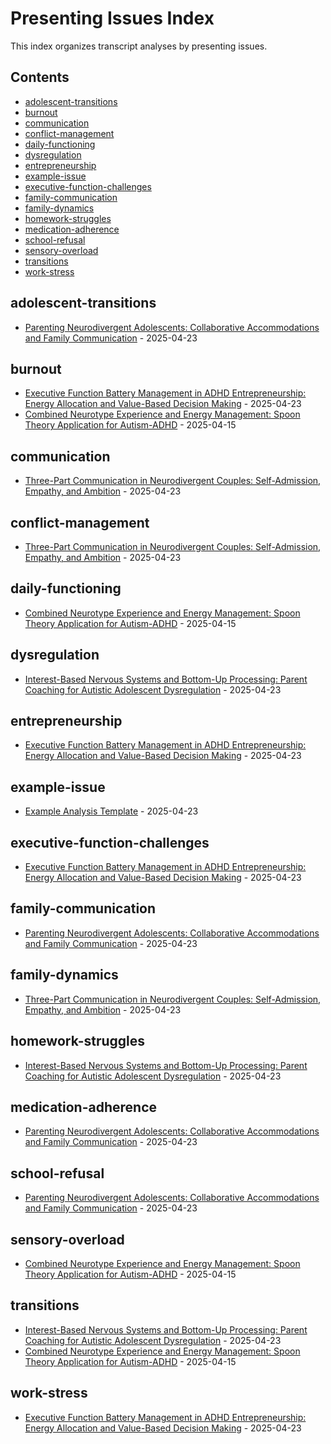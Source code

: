 # Presenting Issues Index

This index organizes transcript analyses by presenting issues.

## Contents

- [adolescent-transitions](#adolescent-transitions)
- [burnout](#burnout)
- [communication](#communication)
- [conflict-management](#conflict-management)
- [daily-functioning](#daily-functioning)
- [dysregulation](#dysregulation)
- [entrepreneurship](#entrepreneurship)
- [example-issue](#example-issue)
- [executive-function-challenges](#executive-function-challenges)
- [family-communication](#family-communication)
- [family-dynamics](#family-dynamics)
- [homework-struggles](#homework-struggles)
- [medication-adherence](#medication-adherence)
- [school-refusal](#school-refusal)
- [sensory-overload](#sensory-overload)
- [transitions](#transitions)
- [work-stress](#work-stress)

## adolescent-transitions

- [Parenting Neurodivergent Adolescents: Collaborative Accommodations and Family Communication](transcript-analyses/04-23-2025_parenting-neurodivergent-adolescents-accommodations.md) - 2025-04-23

## burnout

- [Executive Function Battery Management in ADHD Entrepreneurship: Energy Allocation and Value-Based Decision Making](transcript-analyses/04-23-2025_executive-function-battery-adhd-entrepreneurship.md) - 2025-04-23
- [Combined Neurotype Experience and Energy Management: Spoon Theory Application for Autism-ADHD](transcript-analyses/2025-04-23_combined-neurotype-analysis.md) - 2025-04-15

## communication

- [Three-Part Communication in Neurodivergent Couples: Self-Admission, Empathy, and Ambition](transcript-analyses/04-23-2025_three-part-communication-neurodivergent-couples.md) - 2025-04-23

## conflict-management

- [Three-Part Communication in Neurodivergent Couples: Self-Admission, Empathy, and Ambition](transcript-analyses/04-23-2025_three-part-communication-neurodivergent-couples.md) - 2025-04-23

## daily-functioning

- [Combined Neurotype Experience and Energy Management: Spoon Theory Application for Autism-ADHD](transcript-analyses/2025-04-23_combined-neurotype-analysis.md) - 2025-04-15

## dysregulation

- [Interest-Based Nervous Systems and Bottom-Up Processing: Parent Coaching for Autistic Adolescent Dysregulation](transcript-analyses/2025-04-23_updated-transcript-analysis.md) - 2025-04-23

## entrepreneurship

- [Executive Function Battery Management in ADHD Entrepreneurship: Energy Allocation and Value-Based Decision Making](transcript-analyses/04-23-2025_executive-function-battery-adhd-entrepreneurship.md) - 2025-04-23

## example-issue

- [Example Analysis Template](transcript-analyses/04-23-2025_analyzed-transcript-1.md) - 2025-04-23

## executive-function-challenges

- [Executive Function Battery Management in ADHD Entrepreneurship: Energy Allocation and Value-Based Decision Making](transcript-analyses/04-23-2025_executive-function-battery-adhd-entrepreneurship.md) - 2025-04-23

## family-communication

- [Parenting Neurodivergent Adolescents: Collaborative Accommodations and Family Communication](transcript-analyses/04-23-2025_parenting-neurodivergent-adolescents-accommodations.md) - 2025-04-23

## family-dynamics

- [Three-Part Communication in Neurodivergent Couples: Self-Admission, Empathy, and Ambition](transcript-analyses/04-23-2025_three-part-communication-neurodivergent-couples.md) - 2025-04-23

## homework-struggles

- [Interest-Based Nervous Systems and Bottom-Up Processing: Parent Coaching for Autistic Adolescent Dysregulation](transcript-analyses/2025-04-23_updated-transcript-analysis.md) - 2025-04-23

## medication-adherence

- [Parenting Neurodivergent Adolescents: Collaborative Accommodations and Family Communication](transcript-analyses/04-23-2025_parenting-neurodivergent-adolescents-accommodations.md) - 2025-04-23

## school-refusal

- [Parenting Neurodivergent Adolescents: Collaborative Accommodations and Family Communication](transcript-analyses/04-23-2025_parenting-neurodivergent-adolescents-accommodations.md) - 2025-04-23

## sensory-overload

- [Combined Neurotype Experience and Energy Management: Spoon Theory Application for Autism-ADHD](transcript-analyses/2025-04-23_combined-neurotype-analysis.md) - 2025-04-15

## transitions

- [Interest-Based Nervous Systems and Bottom-Up Processing: Parent Coaching for Autistic Adolescent Dysregulation](transcript-analyses/2025-04-23_updated-transcript-analysis.md) - 2025-04-23
- [Combined Neurotype Experience and Energy Management: Spoon Theory Application for Autism-ADHD](transcript-analyses/2025-04-23_combined-neurotype-analysis.md) - 2025-04-15

## work-stress

- [Executive Function Battery Management in ADHD Entrepreneurship: Energy Allocation and Value-Based Decision Making](transcript-analyses/04-23-2025_executive-function-battery-adhd-entrepreneurship.md) - 2025-04-23

